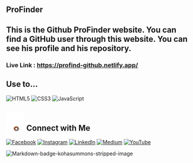 ## ProFinder
## <p>This is the Github ProFinder website. You can find a GitHub user through this website. You can see his profile and his repository.</p>

### Live Link : https://profind-github.netlify.app/

## Use to...
![HTML5](https://img.shields.io/badge/html5-%23E34F26.svg?style=for-the-badge&logo=html5&logoColor=white) 
![CSS3](https://img.shields.io/badge/css3-%231572B6.svg?style=for-the-badge&logo=css3&logoColor=white)
![JavaScript](https://img.shields.io/badge/javascript-%23323330.svg?style=for-the-badge&logo=javascript&logoColor=%23F7DF1E)

## <img  alt="gif" src="https://github.com/jonycmtt/jonycmtt/blob/main/wifi-gol.gif?raw=true" width="50" height="50" /> Connect with Me
[![Facebook](https://img.shields.io/badge/Facebook-%231877F2.svg?logo=Facebook&logoColor=white)](https://facebook.com/jonycmt) [![Instagram](https://img.shields.io/badge/Instagram-%23E4405F.svg?logo=Instagram&logoColor=white)](https://instagram.com/jonycmt) [![LinkedIn](https://img.shields.io/badge/LinkedIn-%230077B5.svg?logo=linkedin&logoColor=white)](https://linkedin.com/in/salman-rahaman) [![Medium](https://img.shields.io/badge/Medium-12100E?logo=medium&logoColor=white)](https://medium.com/@jonyislamcmt) [![YouTube](https://img.shields.io/badge/YouTube-%23FF0000.svg?logo=YouTube&logoColor=white)](https://youtube.com/@jonycmt) 
<br/>

 ![Markdown-badge-kohasummons-stripped-image](https://github.com/jonycmtt/ProFinder/blob/main/Screenshot%202023-02-23%20at%2011-14-40%20ProFinder%20Programming%20With%20Sakib.png?raw=true)


